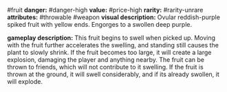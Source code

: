 #fruit
**danger:** #danger-high
**value:** #price-high
**rarity:** #rarity-unrare
**attributes:** #throwable #weapon
**visual description:** Ovular reddish-purple spiked fruit with yellow ends. Engorges to a swollen deep purple.  

**gameplay description:** This fruit begins to swell when picked up. Moving with the fruit further accelerates the swelling, and standing still causes the plant to slowly shrink. If the fruit becomes too large, it will create a large explosion, damaging the player and anything nearby. The fruit can be thrown to friends, which will not contribute to it swelling. If the fruit is thrown at the ground, it will swell considerably, and if its already swollen, it will explode.